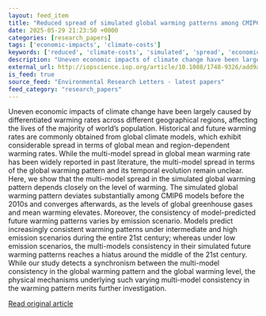 ```yaml
---
layout: feed_item
title: "Reduced spread of simulated global warming patterns among CMIP6 models with elevated level of warming"
date: 2025-05-29 21:23:50 +0000
categories: [research_papers]
tags: ['economic-impacts', 'climate-costs']
keywords: ['reduced', 'climate-costs', 'simulated', 'spread', 'economic-impacts']
description: "Uneven economic impacts of climate change have been largely caused by differentiated warming rates across different geographical regions, affecting the lives..."
external_url: http://iopscience.iop.org/article/10.1088/1748-9326/add9ae
is_feed: true
source_feed: "Environmental Research Letters - latest papers"
feed_category: "research_papers"
---
```


Uneven economic impacts of climate change have been largely caused by differentiated warming rates across different geographical regions, affecting the lives of the majority of world’s population. Historical and future warming rates are commonly obtained from global climate models, which exhibit considerable spread in terms of global mean and region-dependent warming rates. While the multi-model spread in global mean warming rate has been widely reported in past literature, the multi-model spread in terms of the global warming pattern and its temporal evolution remain unclear. Here, we show that the multi-model spread in the simulated global warming pattern depends closely on the level of warming. The simulated global warming pattern deviates substantially among CMIP6 models before the 2010s and converges afterwards, as the levels of global greenhouse gases and mean warming elevates. Moreover, the consistency of model-predicted future warming patterns varies by emission scenario. Models predict increasingly consistent warming patterns under intermediate and high emission scenarios during the entire 21st century; whereas under low emission scenarios, the multi-models consistency in their simulated future warming patterns reaches a hiatus around the middle of the 21st century. While our study detects a synchronism between the multi-model consistency in the global warming pattern and the global warming level, the physical mechanisms underlying such varying multi-model consistency in the warming pattern merits further investigation.

[Read original article](http://iopscience.iop.org/article/10.1088/1748-9326/add9ae)
